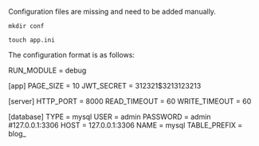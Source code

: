 Configuration files are missing and need to be added manually.

```mkdir conf```

```touch app.ini```

The configuration format is as follows:

RUN_MODULE = debug

[app]
PAGE_SIZE = 10
JWT_SECRET = 312321$3213123213

[server]
HTTP_PORT = 8000
READ_TIMEOUT = 60
WRITE_TIMEOUT = 60

[database]
TYPE = mysql
USER = admin
PASSWORD = admin
#127.0.0.1:3306
HOST = 127.0.0.1:3306
NAME = mysql
TABLE_PREFIX = blog_
